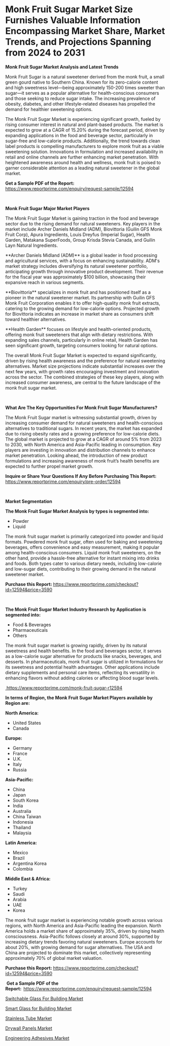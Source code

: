 <p><h1>Monk Fruit Sugar Market Size Furnishes Valuable Information Encompassing Market Share, Market Trends, and Projections Spanning from 2024 to 2031</h1></p><p><strong>Monk Fruit Sugar Market Analysis and Latest Trends</strong></p>
<p><p>Monk Fruit Sugar is a natural sweetener derived from the monk fruit, a small green gourd native to Southern China. Known for its zero-calorie content and high sweetness level—being approximately 150-200 times sweeter than sugar—it serves as a popular alternative for health-conscious consumers and those seeking to reduce sugar intake. The increasing prevalence of obesity, diabetes, and other lifestyle-related diseases has propelled the demand for healthier sweetening options.</p><p>The Monk Fruit Sugar Market is experiencing significant growth, fueled by rising consumer interest in natural and plant-based products. The market is expected to grow at a CAGR of 15.20% during the forecast period, driven by expanding applications in the food and beverage sector, particularly in sugar-free and low-calorie products. Additionally, the trend towards clean label products is compelling manufacturers to explore monk fruit as a viable sweetening solution. Innovations in formulation and increased availability in retail and online channels are further enhancing market penetration. With heightened awareness around health and wellness, monk fruit is poised to garner considerable attention as a leading natural sweetener in the global market.</p></p>
<p><strong>Get a Sample PDF of the Report:&nbsp;</strong> <a href="https://www.reportprime.com/enquiry/request-sample/12594">https://www.reportprime.com/enquiry/request-sample/12594</a></p>
<p>&nbsp;</p>
<p><strong>Monk Fruit Sugar Major Market Players</strong></p>
<p><p>The Monk Fruit Sugar Market is gaining traction in the food and beverage sector due to the rising demand for natural sweeteners. Key players in the market include Archer Daniels Midland (ADM), Biovittoria (Guilin GFS Monk Fruit Corp), Apura Ingredients, Louis Dreyfus (Imperial Sugar), Health Garden, Matakana SuperFoods, Group Krisda Stevia Canada, and Guilin Layn Natural Ingredients.</p><p>**Archer Daniels Midland (ADM)** is a global leader in food processing and agricultural services, with a focus on enhancing sustainability. ADM's market strategy includes diversifying its natural sweetener portfolio, anticipating growth through innovative product development. Their revenue for the fiscal year was approximately $100 billion, showcasing their expansive reach in various segments.</p><p>**Biovittoria** specializes in monk fruit and has positioned itself as a pioneer in the natural sweetener market. Its partnership with Guilin GFS Monk Fruit Corporation enables it to offer high-quality monk fruit extracts, catering to the growing demand for low-calorie options. Projected growth for Biovittoria indicates an increase in market share as consumers shift toward healthier alternatives.</p><p>**Health Garden** focuses on lifestyle and health-oriented products, offering monk fruit sweeteners that align with dietary restrictions. With expanding sales channels, particularly in online retail, Health Garden has seen significant growth, targeting consumers looking for natural options. </p><p>The overall Monk Fruit Sugar Market is expected to expand significantly, driven by rising health awareness and the preference for natural sweetening alternatives. Market size projections indicate substantial increases over the next few years, with growth rates encouraging investment and innovation across the sector. The combined strategies of these key players, along with increased consumer awareness, are central to the future landscape of the monk fruit sugar market.</p></p>
<p>&nbsp;</p>
<p><strong>What Are The Key Opportunities For Monk Fruit Sugar Manufacturers?</strong></p>
<p><p>The Monk Fruit Sugar market is witnessing substantial growth, driven by increasing consumer demand for natural sweeteners and health-conscious alternatives to traditional sugars. In recent years, the market has expanded due to rising obesity rates and a growing preference for low-calorie diets. The global market is projected to grow at a CAGR of around 5% from 2023 to 2030, with North America and Asia-Pacific leading in consumption. Key players are investing in innovation and distribution channels to enhance market penetration. Looking ahead, the introduction of new product formulations and increasing awareness of monk fruit’s health benefits are expected to further propel market growth.</p></p>
<p><strong>Inquire or Share Your Questions If Any Before Purchasing This Report:</strong> <a href="https://www.reportprime.com/enquiry/pre-order/12594">https://www.reportprime.com/enquiry/pre-order/12594</a></p>
<p>&nbsp;</p>
<p><strong>Market Segmentation</strong></p>
<p><strong>The Monk Fruit Sugar Market Analysis by types is segmented into:</strong></p>
<p><ul><li>Powder</li><li>Liquid</li></ul></p>
<p><p>The monk fruit sugar market is primarily categorized into powder and liquid formats. Powdered monk fruit sugar, often used for baking and sweetening beverages, offers convenience and easy measurement, making it popular among health-conscious consumers. Liquid monk fruit sweeteners, on the other hand, provide a hassle-free alternative for instant mixing into drinks and foods. Both types cater to various dietary needs, including low-calorie and low-sugar diets, contributing to their growing demand in the natural sweetener market.</p></p>
<p><strong>Purchase this Report:&nbsp;</strong><a href="https://www.reportprime.com/checkout?id=12594&price=3590">https://www.reportprime.com/checkout?id=12594&price=3590</a></p>
<p>&nbsp;</p>
<p><strong>The Monk Fruit Sugar Market Industry Research by Application is segmented into:</strong></p>
<p><ul><li>Food & Beverages</li><li>Pharmaceuticals</li><li>Others</li></ul></p>
<p><p>The monk fruit sugar market is growing rapidly, driven by its natural sweetness and health benefits. In the food and beverages sector, it serves as a low-calorie sugar alternative for products like snacks, beverages, and desserts. In pharmaceuticals, monk fruit sugar is utilized in formulations for its sweetness and potential health advantages. Other applications include dietary supplements and personal care items, reflecting its versatility in enhancing flavors without adding calories or affecting blood sugar levels.</p></p>
<p><a href="https://www.reportprime.com/monk-fruit-sugar-r12594">&nbsp;https://www.reportprime.com/monk-fruit-sugar-r12594</a></p>
<p><strong>In terms of Region, the Monk Fruit Sugar Market Players available by Region are:</strong></p>
<p>
    <p> <strong> North America: </strong>
        <ul>
            <li>United States</li>
            <li>Canada</li>
        </ul>
        </p> 
    <p> <strong> Europe: </strong>
        <ul>
            <li>Germany</li>
            <li>France</li>
            <li>U.K.</li>
            <li>Italy</li>
            <li>Russia</li>
        </ul>
        </p> 
    <p> <strong> Asia-Pacific: </strong>
        <ul>
            <li>China</li>
            <li>Japan</li>
            <li>South Korea</li>
            <li>India</li>
            <li>Australia</li>
            <li>China Taiwan</li>
            <li>Indonesia</li>
            <li>Thailand</li>
            <li>Malaysia</li>
        </ul>
        </p> 
    <p> <strong> Latin America: </strong>
        <ul>
            <li>Mexico</li>
            <li>Brazil</li>
            <li>Argentina Korea</li>
            <li>Colombia</li>
        </ul>
        </p> 
    <p> <strong> Middle East & Africa: </strong>
        <ul>
            <li>Turkey</li>
            <li>Saudi</li>
            <li>Arabia</li>
            <li>UAE</li>
            <li>Korea</li>
        </ul>
    </p>
    </p>
<p><p>The monk fruit sugar market is experiencing notable growth across various regions, with North America and Asia-Pacific leading the expansion. North America holds a market share of approximately 35%, driven by rising health consciousness. Asia-Pacific follows closely at around 30%, supported by increasing dietary trends favoring natural sweeteners. Europe accounts for about 20%, with growing demand for sugar alternatives. The USA and China are projected to dominate this market, collectively representing approximately 70% of global market valuation.</p></p>
<p><strong>Purchase this Report: </strong><a href="https://www.reportprime.com/checkout?id=12594&price=3590">https://www.reportprime.com/checkout?id=12594&price=3590</a></p>
<p>&nbsp;<strong>Get a Sample PDF of the Report:&nbsp;&nbsp;</strong><a href="https://www.reportprime.com/enquiry/request-sample/12594">https://www.reportprime.com/enquiry/request-sample/12594</a></p>
<p><strong></strong></p>
<p><p><a href="https://issuu.com/reportprime-2/docs/switchable-glass-for-building-marke_6f7cc3a393f86b">Switchable Glass For Building Market</a></p><p><a href="https://issuu.com/reportprime-2/docs/smart-glass-for-building-market-siz_3e43f7e9f2ac4d">Smart Glass for Building Market</a></p><p><a href="https://medium.com/@graciakennyta2311/stainless-tube-market-a-global-and-regional-analysis-2024-2031-52b9f0ca076b">Stainless Tube Market</a></p><p><a href="https://medium.com/@graciakennyta2311/drywall-panels-market-a-global-and-regional-analysis-focus-on-region-country-level-analysis-0baeae537bb7">Drywall Panels Market</a></p><p><a href="https://www.linkedin.com/pulse/engineering-adhesives-market-industry-trends-forecast-nziac?trackingId=8IgkP1%2BnSwCLJ8iA1NYCOQ%3D%3D">Engineering Adhesives Market</a></p></p>
